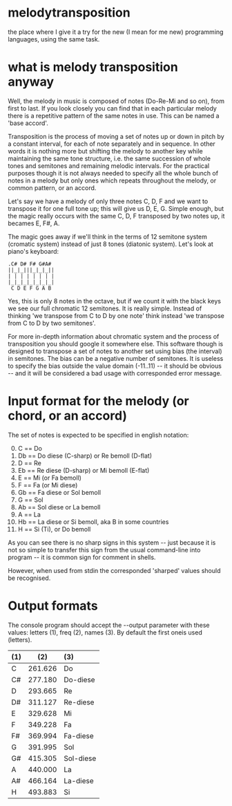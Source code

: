 melodytransposition
===================

the place where I give it a try for the new (I mean for me new)
programming languages, using the same task.

what is melody transposition anyway
===================================

Well, the melody in music is composed of notes (Do-Re-Mi and so on),
from first to last. If you look closely you can find that in each
particular melody there is a repetitive pattern of the same notes in
use. This can be named a 'base accord'.

Transposition is the process of moving a set of notes up or down in
pitch by a constant interval, for each of note separately and in
sequence. In other words it is nothing more but shifting the melody to
another key while maintaining the same tone structure, i.e. the same
succession of whole tones and semitones and remaining melodic
intervals. For the practical purposes though it is not always needed
to specify all the whole bunch of notes in a melody but only ones
which repeats throughout the melody, or common pattern, or an accord.

Let's say we have a melody of only three notes C, D, F and we want to
transpose it for one full tone up; this will give us D, E, G. Simple
enough, but the magic really occurs with the same C, D, F transposed
by two notes up, it becames E, F#, A.

The magic goes away if we'll think in the terms of 12 semitone system
(cromatic system) instead of just 8 tones (diatonic system). Let's
look at piano's keyboard:

    .C# D# F# G#A#
    ||_|_|||_|_|_||
    | | | | | | | |
    |_|_|_|_|_|_|_|
     C D E F G A B

Yes, this is only 8 notes in the octave, but if we count it with the
black keys we see our full chromatic 12 semitones. It is really
simple. Instead of thinking 'we transpose from C to D by one note'
think instead 'we transpose from C to D by two semitones'.

For more in-depth information about chromatic system and the process
of transposition you should google it somewhere else. This software
though is designed to transpose a set of notes to another set using
bias (the interval) in semitones. The bias can be a negative number of
semitones. It is useless to specify the bias outside the value domain
(-11..11) -- it should be obvious -- and it will be considered a bad
usage with corresponded error message.


Input format for the melody (or chord, or an accord)
====================================================

The set of notes is expected to be specified in english notation:

0.  C  == Do
1.  Db == Do diese (C-sharp) or Re bemoll (D-flat)
2.  D  == Re
3.  Eb == Re diese (D-sharp) or Mi bemoll (E-flat)
4.  E  == Mi (or Fa bemoll)
5.  F  == Fa (or Mi diese)
6.  Gb == Fa diese or Sol bemoll
7.  G  == Sol
8.  Ab == Sol diese or La bemoll
9.  A  == La
10. Hb == La diese or Si bemoll, aka B in some countries
11. H  == Si (Ti), or Do bemoll

As you can see there is no sharp signs in this system -- just because
it is not so simple to transfer this sign from the usual command-line
into program -- it is common sign for comment in shells.

However, when used from stdin the corresponded 'sharped' values should
be recognised.

Output formats
==============

The console program should accept the --output parameter with these
values: letters (1), freq (2), names (3). By default the first oneis
used (letters).

| (1) |  (2)    |  (3)
|:--- |:-------:|:-----
|  C  | 261.626 | Do
|  C# | 277.180 | Do-diese
|  D  | 293.665 | Re
|  D# | 311.127 | Re-diese
|  E  | 329.628 | Mi
|  F  | 349.228 | Fa
|  F# | 369.994 | Fa-diese
|  G  | 391.995 | Sol
|  G# | 415.305 | Sol-diese
|  A  | 440.000 | La
|  A# | 466.164 | La-diese
|  H  | 493.883 | Si
